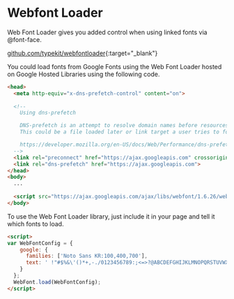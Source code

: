 # Webfont Loader

Web Font Loader gives you added control when using linked fonts via @font-face.

[github.com/typekit/webfontloader](https://github.com/typekit/webfontloader){:target="_blank"}

You could load fonts from Google Fonts using the Web Font Loader hosted on Google Hosted Libraries using the following code.

```html
<head>
  <meta http-equiv="x-dns-prefetch-control" content="on">
  
  <!--
    Using dns-prefetch

    DNS-prefetch is an attempt to resolve domain names before resources get requested.
    This could be a file loaded later or link target a user tries to follow.

    https://developer.mozilla.org/en-US/docs/Web/Performance/dns-prefetch
  -->
  <link rel="preconnect" href="https://ajax.googleapis.com" crossorigin>
  <link rel="dns-prefetch" href="https://ajax.googleapis.com">
</head>
<body>
  ...
  
  <script src="https://ajax.googleapis.com/ajax/libs/webfont/1.6.26/webfont.js"></script>
</body>
```

To use the Web Font Loader library, just include it in your page and tell it which fonts to load.

```html
<script>
var WebFontConfig = {
    google: {
      families: ['Noto Sans KR:100,400,700'],
      text: ' !"#$%&\'()*+,-./0123456789:;<=>?@ABCDEFGHIJKLMNOPQRSTUVWXYZ[\]^_`abcdefghijklmnopqrstuvwxyz{|}~'
    }
  };
  WebFont.load(WebFontConfig);
</script>
```
